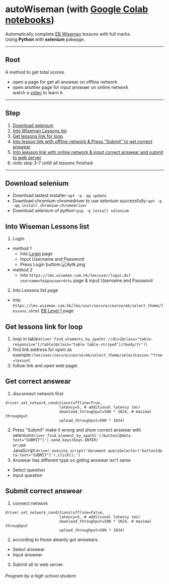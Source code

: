 # autoWiseman (with [Google Colab notebooks](https://colab.research.google.com/github/LDwise/autoWiseman/blob/main/autoWiseman.ipynb))
Automatically complete [EB Wiseman](https://wiseman.com.hk) lessons with full marks.\
Using **Python** with **selenium** pakeage.

---
## Root
A method to get total scores.
- open a page for get all answear on offline network
- open another page for input answaer on online network\
watch a [video](https://youtu.be/xcrjj_qhfiU) to learn it.
---
## Step
1. [Download selenium](#download-selenium)
2. [Into Wiseman Lessons list](#into-wiseman-lessons-list)
3. [Get lessons link for loop](#get-lessons-link-for-loop)
4. [Into lesson link with offline network & Press "Submit" to get correct answear](#get-correct-answear)
5. [Into leesson link with online network & input correct answear and submit to web server](#submit-correct-answear)
6. redo step 3-7 untill all lessons finished
---
## Download selenium
- Download lastest installer`!apt -q -qq update`
- Download chromium chromedriver to use selenium successfully`!apt -q -qq install chromium-chromedriver`
- Download selenium of python`!pip -q install selenium`
## Into Wiseman Lessons list
1. Login
 - method 1
   - Into [Login](https://lms.wiseman.com.hk/lms/user/) page
   - Input Username and Password
   - Press Login buttom
   ![Aytk.png](https://i.qpix.com/2020/12/14/Aytk.png)
 - method 2
   - Into `https://lms.wiseman.com.hk/lms/user/login.do?username=%s&password=%s` page & input Username and Password
2. Into Lessons list page
 - Into `https://lms.wiseman.com.hk/lms/user/secure/course/eb/select_theme/lessons.shtml` [EB Level 1](https://lms.wiseman.com.hk/lms/user/secure/course/eb/select_theme/lessons.shtml) page
## Get lessons link for loop
1. loop in table`driver.find_elements_by_xpath('//div[@class="table-responsive"]/table[@class="table table-striped"]/tbody/tr')`\
2. find link address for open as example:`/lms/user/secure/course/eb/select_theme/selectLesson.*from=lesson`\
3. follow link and open web page\
## Get correct answear
1. disconnect network first
```
driver.set_network_conditions(offline=True,
						latency=5, # additional latency (ms)
						download_throughput=500 * 1024, # maximal throughput
						upload_throughput=500 * 1024)
```
2. Press "Submit" make it wrong and show correct answear with selenium`driver.find_element_by_xpath('//button[@data-text="SUBMIT"]').send_keys(Keys.ENTER)`\
or use JavaScript:`driver.execute_script('document.querySelector('button[data-text="SUBMIT"]').click();')`
3. Answear has different type so geting answear isn't same
- Select question
- Input question
## Submit correct answear
1. connect network
```
driver.set_network_conditions(offline=False,
						latency=5, # additional latency (ms)
						download_throughput=500 * 1024, # maximal throughput
						upload_throughput=500 * 1024)
```
2. according to those aleardy got answears.
 - Select answear
 - Input answear
3. Submit all to web server.
###### Program by a high school student.
